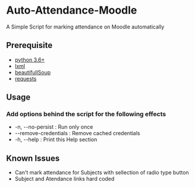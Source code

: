 # **Auto-Attendance-Moodle**

  A Simple Script for marking attendance on Moodle automatically

## Prerequisite
* [python 3.6+](https://www.python.org/downloads/)
* [lxml](https://lxml.de/installation.html)
* [beautifullSoup](https://www.crummy.com/software/BeautifulSoup/bs4/doc/#installing-beautiful-soup)
* [requests](https://requests.readthedocs.io/en/master/user/install/#install)

## Usage
### Add options behind the script for the following effects
*   -n, --no-persist            : Run only once
*   --remove-credentials    : Remove cached credentials
*   -h, --help                  : Print this Help section

## Known Issues

* Can't mark attendance for Subjects with sellection of radio type button
* Subject and Atendance links hard coded
